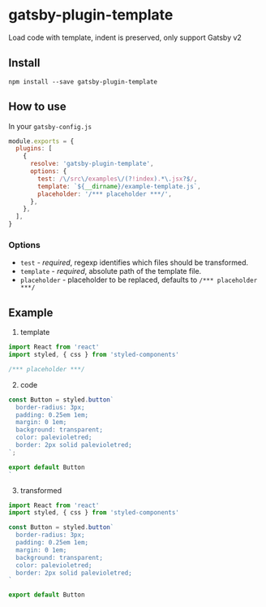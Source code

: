 # gatsby-plugin-template

Load code with template, indent is preserved, only support Gatsby v2

## Install

`npm install --save gatsby-plugin-template`

## How to use

In your `gatsby-config.js`

```javascript
module.exports = {
  plugins: [
    {
      resolve: 'gatsby-plugin-template',
      options: {
        test: /\/src\/examples\/(?!index).*\.jsx?$/,
        template: `${__dirname}/example-template.js`,
        placeholder: '/*** placeholder ***/',
      },
    },
  ],
}
```

### Options

* `test` - _required_, regexp identifies which files should be transformed.
* `template` - _required_, absolute path of the template file.
* `placeholder` - placeholder to be replaced, defaults to `/*** placeholder ***/`

## Example

1.  template

```javascript
import React from 'react'
import styled, { css } from 'styled-components'

/*** placeholder ***/
```

2.  code

```javascript
const Button = styled.button`
  border-radius: 3px;
  padding: 0.25em 1em;
  margin: 0 1em;
  background: transparent;
  color: palevioletred;
  border: 2px solid palevioletred;
`;

export default Button
`
```

3.  transformed

```javascript
import React from 'react'
import styled, { css } from 'styled-components'

const Button = styled.button`
  border-radius: 3px;
  padding: 0.25em 1em;
  margin: 0 1em;
  background: transparent;
  color: palevioletred;
  border: 2px solid palevioletred;
`

export default Button
```
